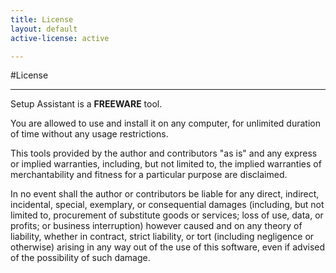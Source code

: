 ```yaml
---
title: License
layout: default
active-license: active

---
```


#License

---

Setup Assistant is a **FREEWARE** tool. 

You are allowed to use and install it on any computer, for unlimited duration of time without any usage restrictions. 

This tools provided by the author and contributors "as is" and any express or implied warranties, including, but not limited to, the implied warranties of merchantability and fitness for a particular purpose are disclaimed. 

In no event shall the author or contributors be liable for any direct, indirect, incidental, special, exemplary, or consequential damages (including, but not limited to, procurement of substitute goods or services; loss of use, data, or profits; or business interruption) however caused and on any theory of liability, whether in contract, strict liability, or tort (including negligence or otherwise) arising in any way out of the use of this software, even if advised of the possibility of such damage.
